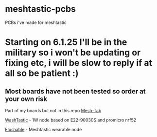 # meshtastic-pcbs
PCBs i've made for meshtastic

# Starting on 6.1.25 I'll be in the military so i won't be updating or fixing etc, i will be slow to reply if at all so be patient :)


## Most boards have not been tested so order at your own risk

Part of my boards but not in this repo [Mesh-Tab](https://github.com/valzzu/Mesh-Tab)

[WashTastic](/WashTastic) - 1W node based on E22-90030S and promicro nrf52

[Flushable](/Flushable) - Meshtastic wearable node
